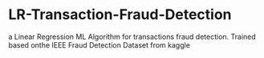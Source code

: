 # LR-Transaction-Fraud-Detection
a Linear Regression ML Algorithm for transactions fraud detection. Trained based onthe IEEE Fraud Detection Dataset from kaggle
